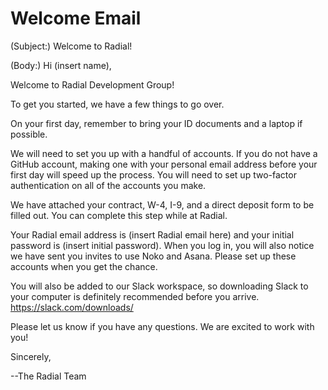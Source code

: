# Welcome Email

(Subject:) Welcome to Radial!

(Body:)
Hi (insert name),

Welcome to Radial Development Group!

To get you started, we have a few things to go over.

On your first day, remember to bring your ID documents and a laptop if possible. 

We will need to set you up with a handful of accounts. If you do not have a
GitHub account, making one with your personal email address before your first day will speed up the process.
You will need to set up
two-factor authentication on all of the accounts you make.

We have attached your contract, W-4, I-9, and a direct deposit form to be filled
out. You can complete this step while at Radial.

Your Radial email address is (insert Radial email here) and your initial password
is (insert initial password). When you log in, you will also notice we have sent
you invites to use Noko and Asana. Please set up these accounts when you get the chance.

You will also be added to our Slack workspace, so downloading Slack to your
computer is definitely recommended before you arrive. https://slack.com/downloads/

Please let us know if you have any questions. We are excited to work with you!

Sincerely,

--The Radial Team
